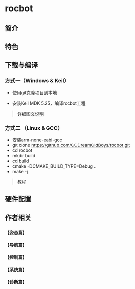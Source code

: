 # rocbot

## 简介




## 特色



## 下载与编译

### 方式一（Windows & Keil）

- 使用git克隆项目到本地

- 安装Keil MDK 5.25，编译rocbot工程

>[详细图文说明](https://blog.csdn.net/loveuav/article/details/88913174)

### 方式二 （Linux & GCC）
- 安装arm-none-eabi-gcc
- git clone https://github.com/CCDreamOldBoys/rocbot.git
- cd rocbot
- mkdir build
- cd build
- cmake -DCMAKE_BUILD_TYPE=Debug ..
- make -j

>[教程](https://blog.csdn.net/loveuav/article/details/101361408)


## 硬件配置



## 作者相关

##### 

#### 【姿态篇】
#### 【导航篇】

#### 【控制篇】

#### 【系统篇】

#### 【诊断篇】
